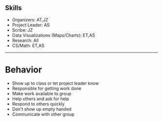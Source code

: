 ## Skills
+ Organizers: AT,JZ
+ Project Leader: AS
+ Scribe: JZ
+ Data Visualizations (Maps/Charts): ET,AS
+ Research: All
+ CS/Math: ET,AS
<hr>

# Behavior
- Show up to class or let project leader know
- Responsible for getting work done
- Make work available to group
- Help others and ask for help
- Respond to others quickly
- Don't show up empty handed
- Communicate with other group